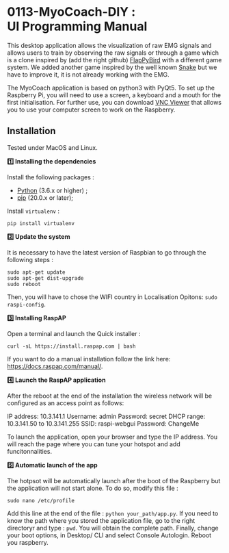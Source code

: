 # 0113-MyoCoach-DIY :<br>UI Programming Manual

This desktop application allows the visualization of raw EMG signals and allows users to train by observing the raw signals or through a game which is a clone inspired by (add the right github) [FlapPyBird](https://github.com/sourabhv/FlapPyBird) with a different game system. We added another game inspired by the well known [Snake]() but we have to improve it, it is not already working with the EMG.

The MyoCoach application is based on python3 with PyQt5. To set up the Raspberry Pi, you will need to use a screen, a keyboard and a mouth for the first initialisation. 
For further use, you can download [VNC Viewer](https://www.realvnc.com/fr/connect/download/viewer/) that allows you to use your computer screen to work on the Raspberry.

## Installation

Tested under MacOS and Linux.

**:one: Installing the dependencies**

Install the following packages :
* [Python](https://www.python.org/downloads) (3.6.x or higher) ;
* [pip](https://techworm.net/programming/install-pip-python-mac-windows-linux/) (20.0.x or later);

Install `virtualenv` :
```
pip install virtualenv
```

**:two: Update the system**

It is necessary to have the latest version of Raspbian to go through the following steps :
```
sudo apt-get update
sudo apt-get dist-upgrade
sudo reboot
```
Then, you will have to chose the WIFI country in Localisation Opitons: ```sudo raspi-config```.

**:three: Installing RaspAP**

Open a terminal and launch the Quick installer :

```
curl -sL https://install.raspap.com | bash
```
If you want to do a manual installation follow the link here: https://docs.raspap.com/manual/.

**:four: Launch the RaspAP application**

After the reboot at the end of the installation the wireless network will be configured as an access point as follows:

IP address: 10.3.141.1
Username: admin
Password: secret
DHCP range: 10.3.141.50 to 10.3.141.255
SSID: raspi-webgui
Password: ChangeMe

To launch the application, open your browser and type the IP address. You will reach the page where you can tune your hotspot and add funcitonnalities.

**:five: Automatic launch of the app**

The hotpsot will be automatically launch after the boot of the Raspberry but the application will not start alone. To do so, modify this file : 
````
sudo nano /etc/profile
````
Add this line at the end of the file : ```python your_path/app.py```. If you need to know the path where you stored the application file, go to the right directoryr and type : ```pwd```. You will obtain the complete path.
Finally, change your boot options, in Desktop/ CLI and select Console Autologin. Reboot you raspberry.

